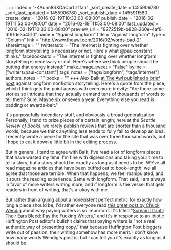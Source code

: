 +++
index = "-KAunn8SXDaCorLz1fah"
_sort_create_date = 1455906780
_sort_last_updated = 1455906780
_sort_publish_date = 1455911580
create_date = "2016-02-19T10:33:00-08:00"
publish_date = "2016-02-19T11:53:00-08:00"
date = "2016-02-19T11:53:00-08:00"
last_updated = "2016-02-19T10:33:00-08:00"
preview_url = "8272519b-b828-260e-4af8-df91de3a4510"
name = "Against longform"
title = "Against longform"
type = "Column"
link = "http://www.theawl.com/2016/02/words-bad-2"
shareimage = ""
twitterauto = "The internet is fighting over whether longform storytelling is necessary or not. Here's what @paulconstant thinks."
facebookauto = "The internet is fighting over whether longform storytelling is necessary or not. Here's where we think people should be putting that energy instead:"
make_image_tweet = "False"
byline = ["writers/paul-constant"]
tags_notes = ["tags/longform", "tags/internet"]
authors_notes = ""
books = ""
+++
Alex Balk [at The Awl published a brief post](http://www.theawl.com/2016/02/words-bad-2) against longform nonfiction storytelling. Here's a quote from the piece, which I think gets the point across with even more brevity: "Are there some stories so intricate that they actually demand tens of thousands of words to tell them? Sure. Maybe six or seven a year. Everything else you read is padding or awards-bait."

It's purposefully incendiary stuff, and obviously a broad generalization. Personally, I tend to prize pieces of a certain length; here at the *Seattle Review of Books*, we rarely publish reviews that are shorter than a thousand words, because we think anything less tends to fully fail to develop an idea. I recently wrote a piece for the site that was over three thousand words, but I hope to cut it down a little bit in the editing process.

But in general, I tend to agree with Balk; I've read a lot of longform pieces that have wasted my time. I'm fine with digressions and taking your time to tell a story, but a story should be exactly as long as it needs to be. We've all read magazine articles that have been puffed out to book-length; we all agree that those are terrible. When that happens, we feel manipulated, and it sours the reading experience. Same with longform. That said, I am always in favor of more writers writing more, and if longform is the vessel that gets readers in front of writing, that's a-okay with me. 

But rather than arguing about a nonexistent perfect metric for exactly how long a piece should be, I'd rather everyone read [this great post by Chuck Wendig](http://terribleminds.com/ramble/2016/02/18/scream-it-until-their-ears-bleed-pay-the-fucking-writers/) about why paying writers is so important. It's titled "[Scream It Until Their Ears Bleed: Pay the Fucking Writers](http://terribleminds.com/ramble/2016/02/18/scream-it-until-their-ears-bleed-pay-the-fucking-writers/)," and it's in response to an idiotic Huffington Post editor's bullshit claims that paying writers is "not a real authentic way of presenting copy," that because Huffington Post bloggers write out of passion, their writing somehow has more merit. I don't know how many words Wendig's post is, but I can tell you it's exactly as long as it should be.